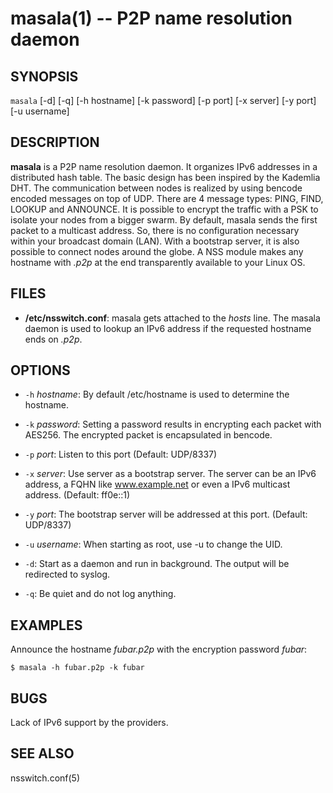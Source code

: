 masala(1) -- P2P name resolution daemon
=======================================

## SYNOPSIS

`masala`  [-d] [-q] [-h hostname] [-k password] [-p port] [-x server] [-y port] [-u username]

## DESCRIPTION

**masala** is a P2P name resolution daemon. It organizes IPv6 addresses in a
distributed hash table. The basic design has been inspired by the Kademlia DHT.
The communication between nodes is realized by using bencode encoded messages on
top of UDP. There are 4 message types: PING, FIND, LOOKUP and ANNOUNCE. It is
possible to encrypt the traffic with a PSK to isolate your nodes from a bigger
swarm. By default, masala sends the first packet to a multicast address. So,
there is no configuration necessary within your broadcast domain (LAN). With a
bootstrap server, it is also possible to connect nodes around the globe. A NSS
module makes any hostname with *.p2p* at the end transparently available to your
Linux OS.

## FILES

  * **/etc/nsswitch.conf**:
	masala gets attached to the *hosts* line. The masala daemon is used to lookup
	an IPv6 address if the requested hostname ends on *.p2p*.

## OPTIONS

  * `-h` *hostname*:
    By default /etc/hostname is used to determine the hostname.

  * `-k` *password*:
	Setting a password results in encrypting each packet with AES256. The encrypted packet is encapsulated in bencode.

  * `-p` *port*:
	Listen to this port (Default: UDP/8337)

  * `-x` *server*:
	Use server as a bootstrap server. The server can be an IPv6 address, a FQHN like www.example.net or even a IPv6 multicast address. (Default: ff0e::1)

  * `-y` *port*:
	The bootstrap server will be addressed at this port. (Default: UDP/8337)

  * `-u` *username*:
    When starting as root, use -u to change the UID.

  * `-d`:
	Start as a daemon and run in background. The output will be redirected to syslog.

  * `-q`:
	Be quiet and do not log anything.

## EXAMPLES

Announce the hostname *fubar.p2p* with the encryption password *fubar*:

	$ masala -h fubar.p2p -k fubar

## BUGS

Lack of IPv6 support by the providers.

## SEE ALSO

nsswitch.conf(5)
